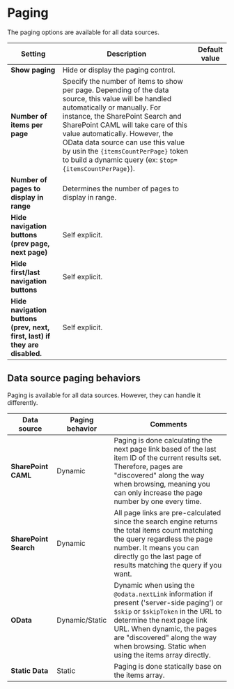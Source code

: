 # Paging

The paging options are available for all data sources.

| Setting | Description | Default value |
| --------| ----------- |---------------|
|**Show paging** | Hide or display the paging control.
|**Number of items per page** | Specify the number of items to show per page. Depending of the data source,  this value will be handled automatically or manually. For instance, the SharePoint Search and SharePoint CAML will take care of this value automatically. However, the OData data source can use this value by usin the `{itemsCountPerPage}` token to build a dynamic query (ex: `$top={itemsCountPerPage}`).
|**Number of pages to display in range** | Determines the number of pages to display in range.
|**Hide navigation buttons (prev page, next page)** | Self explicit.
|**Hide first/last navigation buttons** | Self explicit.
|**Hide navigation buttons (prev, next, first, last) if they are disabled.** | Self explicit.

## Data source paging behaviors

Paging is available for all data sources. However, they can handle it differently.

| Data source | Paging behavior | Comments |
|-------------| ----------------|-----------|
| **SharePoint CAML**| Dynamic | Paging is done calculating the next page link based of the last item ID of the current results set. Therefore, pages are "discovered" along the way when browsing, meaning you can only increase the page number by one every time.
| **SharePoint Search** | Dynamic | All page links are pre-calculated since the search engine returns the total items count matching the query regardless the page number. It means you can directly go the last page of results matching the query if you want. 
| **OData** | Dynamic/Static | Dynamic when using the `@odata.nextLink` information if present ('server-side paging') or `$skip` or `$skipToken` in the URL to determine the next page link URL. When dynamic, the pages are "discovered" along the way when browsing. Static when using the items array directly.
| **Static Data** | Static | Paging is done statically base on the items array.